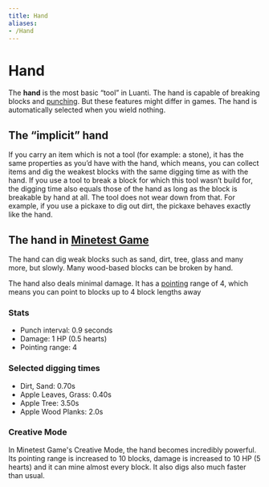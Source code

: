 ```yaml
---
title: Hand
aliases:
- /Hand
---
```


# Hand

The **hand** is the most basic “tool” in Luanti. The hand is capable of breaking blocks and [punching](/for-players/punching). But these features might differ in games. The hand is automatically selected when you wield nothing.

The “implicit” hand
-------------------

If you carry an item which is not a tool (for example: a stone), it has the same properties as you’d have with the hand, which means, you can collect items and dig the weakest blocks with the same digging time as with the hand. If you use a tool to break a block for which this tool wasn’t build for, the digging time also equals those of the hand as long as the block is breakable by hand at all. The tool does not wear down from that. For example, if you use a pickaxe to dig out dirt, the pickaxe behaves exactly like the hand.

The hand in [Minetest Game](https://content.luanti.org/packages/Minetest/minetest_game/)
----------------------------------------------------------------------------------------

The hand can dig weak blocks such as sand, dirt, tree, glass and many more, but slowly. Many wood-based blocks can be broken by hand.

The hand also deals minimal damage. It has a [pointing](/for-players/pointing) range of 4, which means you can point to blocks up to 4 block lengths away

### Stats

*   Punch interval: 0.9 seconds
*   Damage: 1 HP (0.5 hearts)
*   Pointing range: 4

### Selected digging times

*   Dirt, Sand: 0.70s
*   Apple Leaves, Grass: 0.40s
*   Apple Tree: 3.50s
*   Apple Wood Planks: 2.0s

### Creative Mode

In Minetest Game's Creative Mode, the hand becomes incredibly powerful. Its pointing range is increased to 10 blocks, damage is increased to 10 HP (5 hearts) and it can mine almost every block. It also digs also much faster than usual.
